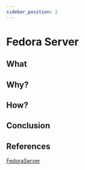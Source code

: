 ```yaml
---
sidebar_position: 2
---
```


# Fedora Server

## What

## Why?

## How?

## Conclusion

## References

[FedoraServer](https://docs.fedoraproject.org/en-US/fedora-server/virtualization/vm-install-diskimg-fedoraserver/)